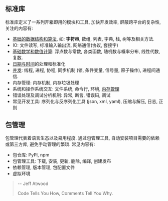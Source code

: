 ## 标准库

标准库定义了一系列开箱即用的模块和工具, 加快开发效率, 屏蔽跨平台的复杂性, 关注的内容有:

- [基础的数据结构和算法](C++/类型系统/STL/ReadMe.md), 如: **字符串**, 数组, 列表, 字典, 栈, 树等及相关方法.
- IO: 文件读写, 标准输入输出流, 网络通信(协议, 套接字)
- [基础数学和数值计算](C/标准库/math.md): 浮点数与常数, 各类函数, 随机数与概率分布, 线性代数, 复数.
- [日期与时间](Python/操作系统服务/datetime%20&%20time.md)的处理和标准化
- [并发](../System/Process/进程同步与互斥.md): 线程, 进程, 协程, 同步机制 (锁, 条件变量, 信号量, 原子操作), 进程间通信.
- 内存管理: 内存机制, 内存垃圾处理
- 系统和操作系统交互: 文件系统, 命令行, 环境, [内存管理](C/标准库/stdlib.md)
- 错误处理及调试分析机制: 异常, 断言, 错误码, 调试
- 常见开发工具: 序列化与反序列化工具 (json, xml, yaml), 压缩与解压, 日志, 正则

## 包管理

包管理代表着语言生态以及易用程度. 通过包管理工具, 自动安装项目需要的依赖或第三方库, 避免手动管理的繁琐. 常见内容有:

- 包仓库: PyPI, npm
- 包管理工具: 下载, 安装, 更新, 删除, 编译, 创建发布
- 依赖管理, 版本管理, 包配置文件
- 虚拟环境


> -- Jeff Atwood 
> 
> Code Tells You How, Comments Tell You Why.